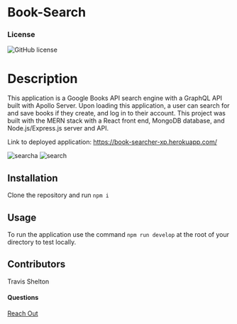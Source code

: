# Book-Search

### License
![GitHub license](https://img.shields.io/badge/License-MIT-blue)
    
# Description
This application is a Google Books API search engine with a GraphQL API built with Apollo Server. Upon loading this application, a user can search for and save books if they create, and log in to their account. This project was built with the MERN stack with a React front end, MongoDB database, and Node.js/Express.js server and API.


Link to deployed application: https://book-searcher-xp.herokuapp.com/

![searcha](https://user-images.githubusercontent.com/91788324/160318733-75fb01a8-e1c3-4764-a5f4-feaac1f0a7ad.png)
![search](https://user-images.githubusercontent.com/91788324/160318756-454fa195-fd8b-4ef3-8a05-7ff6e4c5bd3e.png)


## Installation
Clone the repository and run `npm i`

## Usage
To run the application use the command `npm run develop` at the root of your directory to test locally.


## Contributors
Travis Shelton

#### Questions
[Reach Out](mailto:sheltont2445@gmail.com)
